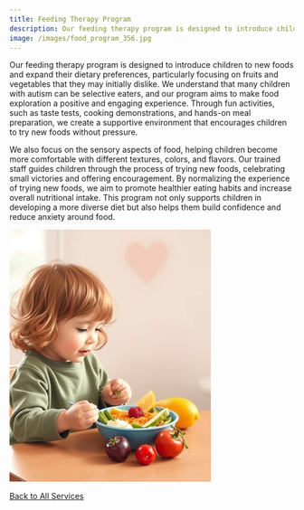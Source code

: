 ```yaml
---
title: Feeding Therapy Program
description: Our feeding therapy program is designed to introduce children to new foods and expand their dietary preferences, particularly focusing on fruits and vegetables that they may initially dislike.
image: /images/food_program_356.jpg
---
```


Our feeding therapy program is designed to introduce children to new foods and expand their dietary preferences, particularly focusing on fruits and vegetables that they may initially dislike. We understand that many children with autism can be selective eaters, and our program aims to make food exploration a positive and engaging experience. Through fun activities, such as taste tests, cooking demonstrations, and hands-on meal preparation, we create a supportive environment that encourages children to try new foods without pressure.

We also focus on the sensory aspects of food, helping children become more comfortable with different textures, colors, and flavors. Our trained staff guides children through the process of trying new foods, celebrating small victories and offering encouragement. By normalizing the experience of trying new foods, we aim to promote healthier eating habits and increase overall nutritional intake. This program not only supports children in developing a more diverse diet but also helps them build confidence and reduce anxiety around food.

<div class="text-center pb-4">
<img src="/images/food_program_356.jpg" class="w-100">
</div>

[Back to All Services](/services)
